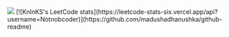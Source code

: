 <img src="https://myreadme.vercel.app/api/embed/Notnobcoder?panels=userstatistics,toprepositories,toplanguages,commitgraph" />
[![KnlnKS's LeetCode stats](https://leetcode-stats-six.vercel.app/api?username=Notnobcoder)](https://github.com/madushadhanushka/github-readme)
<!--
**Notnobcoder/Notnobcoder** is a ✨ _special_ ✨ repository because its `README.md` (this file) appears on your GitHub profile.

Here are some ideas to get you started:

- 🔭 I’m currently working on ...
- 🌱 I’m currently learning ...
- 👯 I’m looking to collaborate on ...
- 🤔 I’m looking for help with ...
- 💬 Ask me about ...
- 📫 How to reach me: ...
- 😄 Pronouns: ...
- ⚡ Fun fact: ...
-->
